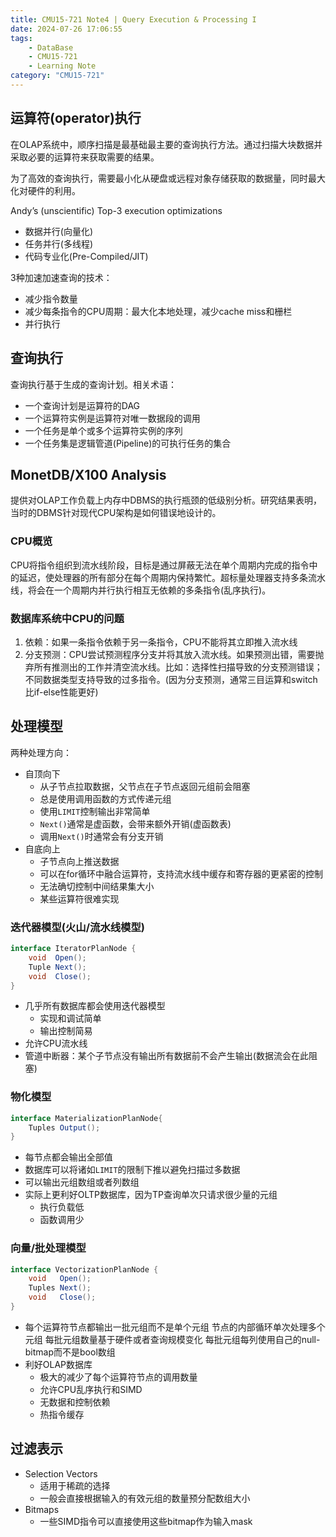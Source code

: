 ```yaml
---
title: CMU15-721 Note4 | Query Execution & Processing I
date: 2024-07-26 17:06:55
tags: 
    - DataBase
    - CMU15-721
    - Learning Note
category: "CMU15-721"
---
```

## 运算符(operator)执行

在OLAP系统中，顺序扫描是最基础最主要的查询执行方法。通过扫描大块数据并采取必要的运算符来获取需要的结果。

为了高效的查询执行，需要最小化从硬盘或远程对象存储获取的数据量，同时最大化对硬件的利用。

Andy’s (unscientific) Top-3 execution optimizations

- 数据并行(向量化)
- 任务并行(多线程)
- 代码专业化(Pre-Compiled/JIT)

3种加速加速查询的技术：

- 减少指令数量
- 减少每条指令的CPU周期：最大化本地处理，减少cache miss和栅栏
- 并行执行

## 查询执行

查询执行基于生成的查询计划。相关术语：

- 一个查询计划是运算符的DAG
- 一个运算符实例是运算符对唯一数据段的调用
- 一个任务是单个或多个运算符实例的序列
- 一个任务集是逻辑管道(Pipeline)的可执行任务的集合

## MonetDB/X100 Analysis

提供对OLAP工作负载上内存中DBMS的执行瓶颈的低级别分析。研究结果表明，当时的DBMS针对现代CPU架构是如何错误地设计的。

### CPU概览

CPU将指令组织到流水线阶段，目标是通过屏蔽无法在单个周期内完成的指令中的延迟，使处理器的所有部分在每个周期内保持繁忙。超标量处理器支持多条流水线，将会在一个周期内并行执行相互无依赖的多条指令(乱序执行)。

### 数据库系统中CPU的问题

1. 依赖：如果一条指令依赖于另一条指令，CPU不能将其立即推入流水线
2. 分支预测：CPU尝试预测程序分支并将其放入流水线。如果预测出错，需要抛弃所有推测出的工作并清空流水线。比如：选择性扫描导致的分支预测错误；不同数据类型支持导致的过多指令。(因为分支预测，通常三目运算和switch比if-else性能更好)

## 处理模型

两种处理方向：

- 自顶向下
  - 从子节点拉取数据，父节点在子节点返回元组前会阻塞
  - 总是使用调用函数的方式传递元组
  - 使用`LIMIT`控制输出非常简单
  - `Next()`通常是虚函数，会带来额外开销(虚函数表)
  - 调用`Next()`时通常会有分支开销
- 自底向上
  - 子节点向上推送数据
  - 可以在for循环中融合运算符，支持流水线中缓存和寄存器的更紧密的控制
  - 无法确切控制中间结果集大小
  - 某些运算符很难实现

### 迭代器模型(火山/流水线模型)

```java
interface IteratorPlanNode {
    void  Open();
    Tuple Next();
    void  Close();
}
```

- 几乎所有数据库都会使用迭代器模型
  - 实现和调试简单
  - 输出控制简易
- 允许CPU流水线
- 管道中断器：某个子节点没有输出所有数据前不会产生输出(数据流会在此阻塞)

### 物化模型

```java
interface MaterializationPlanNode{
    Tuples Output();
}
```

- 每节点都会输出全部值
- 数据库可以将诸如`LIMIT`的限制下推以避免扫描过多数据
- 可以输出元组数组或者列数组
- 实际上更利好OLTP数据库，因为TP查询单次只请求很少量的元组
  - 执行负载低
  - 函数调用少

### 向量/批处理模型

```java
interface VectorizationPlanNode {
    void   Open();
    Tuples Next();
    void   Close();
}
```

- 每个运算符节点都输出一批元组而不是单个元组
    节点的内部循环单次处理多个元组
    每批元组数量基于硬件或者查询规模变化
    每批元组每列使用自己的null-bitmap而不是bool数组
- 利好OLAP数据库
  - 极大的减少了每个运算符节点的调用数量
  - 允许CPU乱序执行和SIMD
  - 无数据和控制依赖
  - 热指令缓存

## 过滤表示

- Selection Vectors
  - 适用于稀疏的选择
  - 一般会直接根据输入的有效元组的数量预分配数组大小
- Bitmaps
  - 一些SIMD指令可以直接使用这些bitmap作为输入mask
